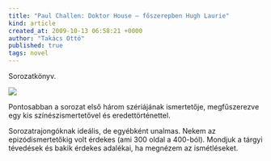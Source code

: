 ```yaml
---
title: "Paul Challen: Doktor House – főszerepben Hugh Laurie"
kind: article
created_at: 2009-10-13 06:58:21 +0000
author: "Takács Ottó"
published: true
tags: novel
---
```

Sorozatkönyv.

<img src="http://moly.hu/system/covers/normal/covers_2850.jpg?1233417419"/>

Pontosabban a sorozat első három szériájának ismertetője, megfűszerezve egy kis színészismertetővel és eredettörténettel.

Sorozatrajongóknak ideális, de egyébként unalmas. Nekem az epizódismertetőkig volt érdekes (ami 300 oldal a 400-ból). Mondjuk a tárgyi tévedések és bakik érdekes adalékai, ha megnézem az ismétléseket.



<div class='old-comments'></div>